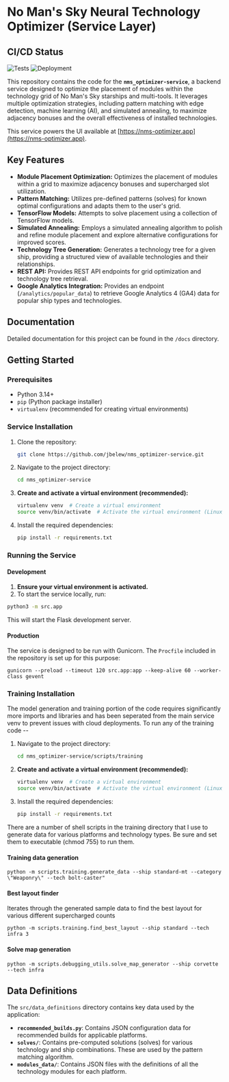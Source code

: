 # No Man's Sky Neural Technology Optimizer (Service Layer)

## CI/CD Status

![Tests](https://github.com/jbelew/nms_optimizer-service/actions/workflows/main.yml/badge.svg?branch=main) ![Deployment](https://img.shields.io/badge/Deployment-Heroku-blue?logo=heroku)

This repository contains the code for the **`nms_optimizer-service`**, a backend service designed to optimize the placement of modules within the technology grid of No Man's Sky starships and multi-tools. It leverages multiple optimization strategies, including pattern matching with edge detection, machine learning (AI), and simulated annealing, to maximize adjacency bonuses and the overall effectiveness of installed technologies.

This service powers the UI available at [https://nms-optimizer.app](https://nms-optimizer.app).

## Key Features

- **Module Placement Optimization:** Optimizes the placement of modules within a grid to maximize adjacency bonuses and supercharged slot utilization.
- **Pattern Matching:** Utilizes pre-defined patterns (solves) for known optimal configurations and adapts them to the user's grid.
- **TensorFlow Models:** Attempts to solve placement using a collection of TensorFlow models.
- **Simulated Annealing:** Employs a simulated annealing algorithm to polish and refine module placement and explore alternative configurations for improved scores.
- **Technology Tree Generation:** Generates a technology tree for a given ship, providing a structured view of available technologies and their relationships.
- **REST API:** Provides REST API endpoints for grid optimization and technology tree retrieval.
- **Google Analytics Integration:** Provides an endpoint (`/analytics/popular_data`) to retrieve Google Analytics 4 (GA4) data for popular ship types and technologies.

## Documentation

Detailed documentation for this project can be found in the `/docs` directory.

## Getting Started

### Prerequisites

- Python 3.14+
- `pip` (Python package installer)
- `virtualenv` (recommended for creating virtual environments)

### Service Installation

1.  Clone the repository:
    ```bash
    git clone https://github.com/jbelew/nms_optimizer-service.git
    ```
2.  Navigate to the project directory:
    ```bash
    cd nms_optimizer-service
    ```
3.  **Create and activate a virtual environment (recommended):**
    ```bash
    virtualenv venv  # Create a virtual environment
    source venv/bin/activate  # Activate the virtual environment (Linux/macOS)
    ```
4.  Install the required dependencies:
    ```bash
    pip install -r requirements.txt
    ```

### Running the Service

#### Development
1. **Ensure your virtual environment is activated.**
2. To start the service locally, run:

```bash
python3 -m src.app
```
This will start the Flask development server.

#### Production
The service is designed to be run with Gunicorn. The `Procfile` included in the repository is set up for this purpose:
```
gunicorn --preload --timeout 120 src.app:app --keep-alive 60 --worker-class gevent
```

### Training Installation
The model generation and training portion of the code requires significantly more imports and libraries and has been seperated from the main service venv to prevent issues with cloud deployments. To run any of the training code --

1.  Navigate to the project directory:
    ```bash
    cd nms_optimizer-service/scripts/training
    ```
2.  **Create and activate a virtual environment (recommended):**
    ```bash
    virtualenv venv  # Create a virtual environment
    source venv/bin/activate  # Activate the virtual environment (Linux/macOS)
    ```
3.  Install the required dependencies:
    ```bash
    pip install -r requirements.txt
    ```
There are a number of shell scripts in the training directory that I use to generate data for various platforms and technology types. Be sure and set them to executable (chmod 755) to run them.

#### Training data generation

```
python -m scripts.training.generate_data --ship standard-mt --category \"Weaponry\" --tech bolt-caster"
````

#### Best layout finder
Iterates through the generated sample data to find the best layout for various different supercharged counts

```
python -m scripts.training.find_best_layout --ship standard --tech infra 3
````

#### Solve map generation

```
python -m scripts.debugging_utils.solve_map_generator --ship corvette --tech infra
```

## Data Definitions

The `src/data_definitions` directory contains key data used by the application:

* **`recommended_builds.py`**: Contains JSON configuration data for recommended builds for applicable platforms.
* **`solves/`**: Contains pre-computed solutions (solves) for various technology and ship combinations. These are used by the pattern matching algorithm.
* **`modules_data/`**: Contains JSON files with the definitions of all the technology modules for each platform.
